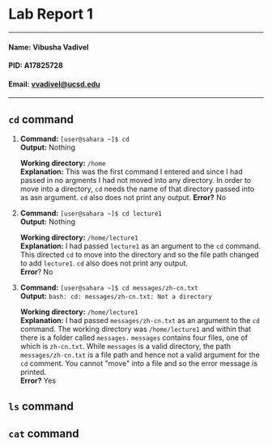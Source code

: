 # Lab Report 1
---
#### Name: Vibusha Vadivel 
#### PID: A17825728 
#### Email: vvadivel@ucsd.edu
---

## `cd` command

1. **Command:** `[user@sahara ~]$ cd` <br>
   **Output:** Nothing

   **Working directory:** `/home` <br>
   **Explanation:** This was the first command I entered and since I had passed in no argments I had not moved into any directory. In order to move into a directory, `cd` needs the name of that directory passed into as asn argument. `cd` also does not print any output. 
   **Error?** No

2. **Command:** `[user@sahara ~]$ cd lecture1` <br>
   **Output:** Nothing

   **Working directory:** `/home/lecture1` <br>
   **Explanation:** I had passed `lecture1` as an argument to the `cd` command. This directed `cd` to move into the directory and so the file path changed to add `lecture1`. `cd` also does not print any output. <br>
   **Error**? No

3. **Command:** `[user@sahara ~]$ cd messages/zh-cn.txt` <br>
   **Output:** `bash: cd: messages/zh-cn.txt: Not a directory`

   **Working directory:** `/home/lecture1` <br>
   **Explanation:** I had passed `messages/zh-cn.txt` as an argument to the `cd` command. The working directory was `/home/lecture1` and within that there is a folder called `messages.` `messages` contains four files, one of which is `zh-cn.txt`. While `messages` is a valid directory, the path `messages/zh-cn.txt` is a file path and hence not a valid argument for the `cd` comment.  You cannot "move" into a file and so the error message is printed.  <br>
   **Error?** Yes

## `ls` command

## `cat` command
